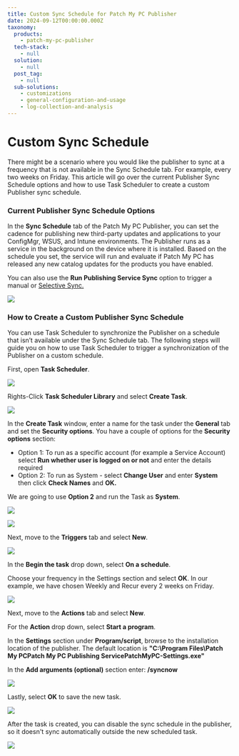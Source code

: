 ```yaml
---
title: Custom Sync Schedule for Patch My PC Publisher
date: 2024-09-12T00:00:00.000Z
taxonomy:
  products:
    - patch-my-pc-publisher
  tech-stack:
    - null
  solution:
    - null
  post_tag:
    - null
  sub-solutions:
    - customizations
    - general-configuration-and-usage
    - log-collection-and-analysis
---
```


# Custom Sync Schedule

There might be a scenario where you would like the publisher to sync at a frequency that is not available in the Sync Schedule tab. For example, every two weeks on Friday. This article will go over the current Publisher Sync Schedule options and how to use Task Scheduler to create a custom Publisher sync schedule.

### Current Publisher Sync Schedule Options

In the **Sync Schedule** tab of the Patch My PC Publisher, you can set the cadence for publishing new third-party updates and applications to your ConfigMgr, WSUS, and Intune environments. The Publisher runs as a service in the background on the device where it is installed. Based on the schedule you set, the service will run and evaluate if Patch My PC has released any new catalog updates for the products you have enabled.

You can also use the **Run Publishing Service Sync** option to trigger a manual or [Selective Sync.](https://patchmypc.com/custom-options-available-for-third-party-updates-and-applications#SelectiveSync)

![](/_images/Sync-Schedule-12.png)

### How to Create a Custom Publisher Sync Schedule

You can use Task Scheduler to synchronize the Publisher on a schedule that isn’t available under the Sync Schedule tab. The following steps will guide you on how to use Task Scheduler to trigger a synchronization of the Publisher on a custom schedule.

First, open **Task Scheduler**.

![](/_images/Sync-Schedule-1.png)

Rights-Click **Task Scheduler Library** and select **Create Task**.

![](/_images/Sync-Schedule-2.png)

In the **Create Task** window, enter a name for the task under the **General** tab and set the **Security options**. You have a couple of options for the **Security options** section:

* Option 1: To run as a specific account (for example a Service Account) select **Run whether user is logged on or not** and enter the details required&#x20;
* Option 2: To run as System - select **Change User** and enter **System** then click **Check Names** and **OK.**&#x20;

We are going to use **Option 2** and run the Task as **System**.

![](/_images/Sync-Schedule-3-2.png)

![](/_images/Sync-Schedule-4.png)

Next, move to the **Triggers** tab and select **New**.

![](/_images/Sync-Schedule-6.png)

In the **Begin the task** drop down, select **On a schedule**.

Choose your frequency in the Settings section and select **OK**. In our example, we have chosen Weekly and Recur every 2 weeks on Friday.&#x20;

![](/_images/Sync-Schedule-7.png)

Next, move to the **Actions** tab and select **New**.

For the **Action** drop down, select **Start a program**.&#x20;

In the **Settings** section under **Program/script**, browse to the installation location of the publisher. The default location is **"C:\Program Files\Patch My PCPatch My PC Publishing ServicePatchMyPC-Settings.exe"**&#x20;

In the **Add arguments (optional)** section enter: **/syncnow**

![](/_images/Sync-Schedule-9.png)

Lastly, select **OK** to save the new task.

![](/_images/Sync-Schedule-10.png)

After the task is created, you can disable the sync schedule in the publisher, so it doesn't sync automatically outside the new scheduled task.

![](/_images/Sync-Schedule-11.png)